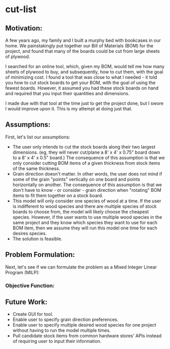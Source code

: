 # cut-list
## Motivation:
A few years ago, my family and I built a murphy bed with bookcases in our home. We painstakingly put together our Bill of Materials (BOM) for the project, and found that many of the boards could be cut from large sheets of plywood. 

I searched for an online tool, which, given my BOM, would tell me how many sheets of plywood to buy, and subsequently, how to cut them, with the goal of minimizing cost. I found a tool that was close to what I needed - it told you how to cut stock boards to get your BOM, with the goal of using the fewest boards. However, it assumed you had these stock boards on hand and required that you input their quantities and dimensions.

I made due with that tool at the time just to get the project done, but I swore I would improve upon it. This is my attempt at doing just that.

## Assumptions:
First, let's list our assumptions:
* The user only intends to cut the stock boards along their two largest dimensions. (eg, they will never cut/plane a 8' x 4' x 0.75" board down to a 8' x 4' x 0.5" board.) The consequence of this assumption is that we only consider cutting BOM items of a given thickness from stock items of the same thickness.
* Grain direction doesn't matter. In other words, the user does not mind if some of the grain "points" vertically on one board and points horizontally on another. The consequence of this assumption is that we don't have to know - or consider - grain direction when "rotating" BOM items to fit them together on a stock board.
* This model will only consider one species of wood at a time. If the user is indifferent to wood species and there are multiple species of stock boards to choose from, the model will likely choose the cheapest species. However, if the user wants to use multiple wood species in the same project and they know which species they want to use for each BOM item, then we assume they will run this model one time for each desires species.
* The solution is feasible.

## Problem Formulation:
Next, let's see if we can formulate the problem as a Mixed Integer Linear Program (MILP):

### Objective Function:


## Future Work:
* Create GUI for tool.
* Enable user to specify grain direction preferences.
* Enable user to specify multiple desired wood species for one project without having to run the model multiple times.
* Pull candidate stock items from common hardware stores' APIs instead of requiring user to input their information.